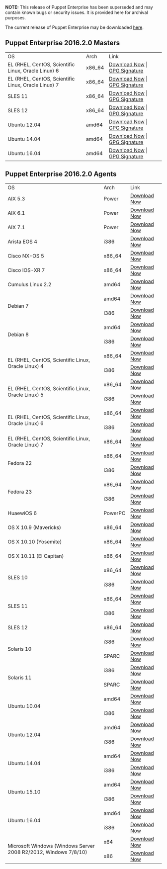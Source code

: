 <p><b>NOTE:</b> This release of Puppet Enterprise has been superseded and may contain known bugs or security issues. It is provided here for archival purposes.
</p><p>The current release of Puppet Enterprise may be downloaded <a href="/Readme.md">here</a>.

</p><h2 id="pe_201620">Puppet Enterprise 2016.2.0 Masters</h2>
<table>
<tbody>
<tr>
<td>OS</td>
<td>Arch</td>
<td>Link</td>
</tr>


<tr>
<td>EL (RHEL, CentOS, Scientific Linux, Oracle Linux) 6</td>
<td>x86_64</td>
<td><a href="https://pm.puppetlabs.com/puppet-enterprise/2016.2.0/puppet-enterprise-2016.2.0-el-6-x86_64.tar.gz">Download Now</a> | <a href="https://pm.puppetlabs.com/puppet-enterprise/2016.2.0/puppet-enterprise-2016.2.0-el-6-x86_64.tar.gz.asc">GPG Signature</a></td>
</tr>

<tr>
<td>EL (RHEL, CentOS, Scientific Linux, Oracle Linux) 7</td>
<td>x86_64</td>
<td><a href="https://pm.puppetlabs.com/puppet-enterprise/2016.2.0/puppet-enterprise-2016.2.0-el-7-x86_64.tar.gz">Download Now</a> | <a href="https://pm.puppetlabs.com/puppet-enterprise/2016.2.0/puppet-enterprise-2016.2.0-el-7-x86_64.tar.gz.asc">GPG Signature</a></td>
</tr>

<tr>
<td>SLES 11</td>
<td>x86_64</td>
<td><a href="https://pm.puppetlabs.com/puppet-enterprise/2016.2.0/puppet-enterprise-2016.2.0-sles-11-x86_64.tar.gz">Download Now</a> | <a href="https://pm.puppetlabs.com/puppet-enterprise/2016.2.0/puppet-enterprise-2016.2.0-sles-11-x86_64.tar.gz.asc">GPG Signature</a></td>
</tr>

<tr>
<td>SLES 12</td>
<td>x86_64</td>
<td><a href="https://pm.puppetlabs.com/puppet-enterprise/2016.2.0/puppet-enterprise-2016.2.0-sles-12-x86_64.tar.gz">Download Now</a> | <a href="https://pm.puppetlabs.com/puppet-enterprise/2016.2.0/puppet-enterprise-2016.2.0-sles-12-x86_64.tar.gz.asc">GPG Signature</a></td>
</tr>

<tr>
<td>Ubuntu 12.04</td>
<td>amd64</td>
<td><a href="https://pm.puppetlabs.com/puppet-enterprise/2016.2.0/puppet-enterprise-2016.2.0-ubuntu-12.04-amd64.tar.gz">Download Now</a> | <a href="https://pm.puppetlabs.com/puppet-enterprise/2016.2.0/puppet-enterprise-2016.2.0-ubuntu-12.04-amd64.tar.gz.asc">GPG Signature</a></td>
</tr>

<tr>
<td>Ubuntu 14.04</td>
<td>amd64</td>
<td><a href="https://pm.puppetlabs.com/puppet-enterprise/2016.2.0/puppet-enterprise-2016.2.0-ubuntu-14.04-amd64.tar.gz">Download Now</a> | <a href="https://pm.puppetlabs.com/puppet-enterprise/2016.2.0/puppet-enterprise-2016.2.0-ubuntu-14.04-amd64.tar.gz.asc">GPG Signature</a></td>
</tr>
<tr>
<td>Ubuntu 16.04</td>
<td>amd64</td>
<td><a href="https://pm.puppetlabs.com/puppet-enterprise/2016.2.0/puppet-enterprise-2016.2.0-ubuntu-16.04-amd64.tar.gz">Download Now</a> | <a href="https://pm.puppetlabs.com/puppet-enterprise/2016.2.0/puppet-enterprise-2016.2.0-ubuntu-16.04-amd64.tar.gz.asc">GPG Signature</a></td>
</tr>

</tbody>
</table>

<h2 id="pe_a_201620">Puppet Enterprise 2016.2.0 Agents</h2>
<table>
<tbody>
<tr>
<td>OS</td>
<td>Arch</td>
<td>Link</td>
</tr>

<tr> 
<td>AIX 5.3</td>
<td>Power</td>
<td><a href="http://pm.puppetlabs.com/puppet-agent/2016.2.0/1.5.2/repos/aix/5.3/PC1/ppc/puppet-agent-1.5.2-1.aix5.3.ppc.rpm">Download Now</a></td>
</tr>

<tr>
<td>AIX 6.1</td>
<td>Power</td>
<td><a href="http://pm.puppetlabs.com/puppet-agent/2016.2.0/1.5.2/repos/aix/6.1/PC1/ppc/puppet-agent-1.5.2-1.aix6.1.ppc.rpm">Download Now</a></td>
</tr>

<tr>
<td>AIX 7.1</td>
<td>Power</td>
<td><a href="http://pm.puppetlabs.com/puppet-agent/2016.2.0/1.5.2/repos/aix/7.1/PC1/ppc/puppet-agent-1.5.2-1.aix7.1.ppc.rpm">Download Now</a></td>
</tr>

<tr>
<td>Arista EOS 4</td>
<td>i386</td>
<td><a href="http://pm.puppetlabs.com/puppet-agent/2016.2.0/1.5.2/repos/eos/4/PC1/i386/puppet-agent-1.5.2-1.eos4.i386.swix">Download Now</a></td>
</tr>

<tr>
<td>Cisco NX-OS 5</td>
<td>x86_64</td>
<td><a href="http://pm.puppetlabs.com/puppet-agent/2016.2.0/1.5.2/repos/cisco-wrlinux/5/PC1/x86_64/puppet-agent-1.5.2-1.cisco_wrlinux5.x86_64.rpm">Download Now</a></td>
</tr>

<tr>
<td>Cisco IOS-XR 7</td>
<td>x86_64</td>
<td><a href="http://pm.puppetlabs.com/puppet-agent/2016.2.0/1.5.2/repos/cisco-wrlinux/7/PC1/x86_64/puppet-agent-1.5.2-1.cisco_wrlinux7.x86_64.rpm">Download Now</a></td>
</tr>

<tr>
<td>Cumulus Linux 2.2</td>
<td>amd64</td>
<td><a href="http://pm.puppetlabs.com/puppet-agent/2016.2.0/1.5.2/repos/deb/cumulus/PC1/puppet-agent_1.5.2-1cumulus_amd64.deb">Download Now</a></td>
</tr>

<tr>
<td rowspan="2">Debian 7</td>
<td>amd64</td>
<td><a href="http://pm.puppetlabs.com/puppet-agent/2016.2.0/1.5.2/repos/deb/wheezy/PC1/puppet-agent_1.5.2-1wheezy_amd64.deb">Download Now</a></td>
</tr>
<tr>
<td>i386</td>
<td><a href="http://pm.puppetlabs.com/puppet-agent/2016.2.0/1.5.2/repos/deb/wheezy/PC1/puppet-agent_1.5.2-1wheezy_i386.deb">Download Now</a></td>
</tr>

<tr>
<td rowspan="2">Debian 8</td>
<td>amd64</td>
<td><a href="http://pm.puppetlabs.com/puppet-agent/2016.2.0/1.5.2/repos/deb/jessie/PC1/puppet-agent_1.5.2-1jessie_amd64.deb">Download Now</a></td>
</tr>
<tr>
<td>i386</td>
<td><a href="http://pm.puppetlabs.com/puppet-agent/2016.2.0/1.5.2/repos/deb/jessie/PC1/puppet-agent_1.5.2-1jessie_i386.deb">Download Now</a></td>
</tr>

<tr>
<td rowspan="2">EL (RHEL, CentOS, Scientific Linux, Oracle Linux) 4</td>
<td>x86_64</td>
<td><a href="http://pm.puppetlabs.com/puppet-agent/2016.2.0/1.5.2/repos/el/4/PC1/x86_64/puppet-agent-1.5.2-1.el4.x86_64.rpm">Download Now</a></td>
</tr>
<tr>
<td>i386</td>
<td><a href="http://pm.puppetlabs.com/puppet-agent/2016.2.0/1.5.2/repos/el/4/PC1/i386/puppet-agent-1.5.2-1.el4.i386.rpm">Download Now</a></td>
</tr>

<tr>
<td rowspan="2">EL (RHEL, CentOS, Scientific Linux, Oracle Linux) 5</td>
<td>x86_64</td>
<td><a href="http://pm.puppetlabs.com/puppet-agent/2016.2.0/1.5.2/repos/el/5/PC1/x86_64/puppet-agent-1.5.2-1.el5.x86_64.rpm">Download Now</a></td>
</tr>
<tr>
<td>i386</td>
<td><a href="http://pm.puppetlabs.com/puppet-agent/2016.2.0/1.5.2/repos/el/5/PC1/i386/puppet-agent-1.5.2-1.el5.i386.rpm">Download Now</a></td>
</tr>

<tr>
<td rowspan="2">EL (RHEL, CentOS, Scientific Linux, Oracle Linux) 6</td>
<td>x86_64</td>
<td><a href="http://pm.puppetlabs.com/puppet-agent/2016.2.0/1.5.2/repos/el/6/PC1/x86_64/puppet-agent-1.5.2-1.el6.x86_64.rpm">Download Now</a></td>
</tr>
<tr>
<td>i386</td>
<td><a href="http://pm.puppetlabs.com/puppet-agent/2016.2.0/1.5.2/repos/el/6/PC1/i386/puppet-agent-1.5.2-1.el6.i386.rpm">Download Now</a></td>
</tr>

<tr>
<td>EL (RHEL, CentOS, Scientific Linux, Oracle Linux) 7</td>
<td>x86_64</td>
<td><a href="http://pm.puppetlabs.com/puppet-agent/2016.2.0/1.5.2/repos/el/7/PC1/x86_64/puppet-agent-1.5.2-1.el7.x86_64.rpm">Download Now</a></td>
</tr>

<tr>
<td rowspan="2">Fedora 22</td>
<td>x86_64</td>
<td><a href="http://pm.puppetlabs.com/puppet-agent/2016.2.0/1.5.2/repos/fedora/f22/PC1/x86_64/puppet-agent-1.5.2-1.fedoraf22.x86_64.rpm">Download Now</a></td>
</tr>
<tr>
<td>i386</td>
<td><a href="http://pm.puppetlabs.com/puppet-agent/2016.2.0/1.5.2/repos/fedora/f22/PC1/i386/puppet-agent-1.5.2-1.fedoraf22.i386.rpm">Download Now</a></td>
</tr>

<tr>
<td rowspan="2">Fedora 23</td>
<td>x86_64</td>
<td><a href="http://pm.puppetlabs.com/puppet-agent/2016.2.0/1.5.2/repos/fedora/f23/PC1/x86_64/puppet-agent-1.5.2-1.fedoraf23.x86_64.rpm">Download Now</a></td>
</tr>
<tr>
<td>i386</td>
<td><a href="http://pm.puppetlabs.com/puppet-agent/2016.2.0/1.5.2/repos/fedora/f23/PC1/i386/puppet-agent-1.5.2-1.fedoraf23.i386.rpm">Download Now</a></td>
</tr>

<tr>
<td>HuaewiOS 6</td>
<td>PowerPC</td>
<td><a href="http://pm.puppetlabs.com/puppet-agent/2016.2.0/1.5.2/repos/deb/huaweios/PC1/puppet-agent_1.5.2-1huaweios_powerpc.deb">Download Now</a></td>
</tr>

<tr>
<td>OS X 10.9 (Mavericks)</td>
<td>x86_64</td>
<td><a href="http://pm.puppetlabs.com/puppet-agent/2016.2.0/1.5.2/repos/apple/10.9/PC1/x86_64/puppet-agent-1.5.2-1.osx10.9.dmg">Download Now</a></td>
</tr>

<tr>
<td>OS X 10.10 (Yosemite)</td>
<td>x86_64</td>
<td><a href="http://pm.puppetlabs.com/puppet-agent/2016.2.0/1.5.2/repos/apple/10.10/PC1/x86_64/puppet-agent-1.5.2-1.osx10.10.dmg">Download Now</a></td>
</tr>

<tr>
<td>OS X 10.11 (El Capitan)</td>
<td>x86_64</td>
<td><a href="http://pm.puppetlabs.com/puppet-agent/2016.2.0/1.5.2/repos/apple/10.11/PC1/x86_64/puppet-agent-1.5.2-1.osx10.11.dmg">Download Now</a></td>
</tr>

<tr>
<td rowspan="2">SLES 10</td>
<td>x86_64</td>
<td><a href="http://pm.puppetlabs.com/puppet-agent/2016.2.0/1.5.2/repos/sles/10/PC1/x86_64/puppet-agent-1.5.2-1.sles10.x86_64.rpm">Download Now</a></td>
</tr>
<tr>
<td>i386</td>
<td><a href="http://pm.puppetlabs.com/puppet-agent/2016.2.0/1.5.2/repos/sles/10/PC1/i386/puppet-agent-1.5.2-1.sles10.i386.rpm">Download Now</a></td>
</tr>

<tr>
<td rowspan="2">SLES 11</td>
<td>x86_64</td>
<td><a href="http://pm.puppetlabs.com/puppet-agent/2016.2.0/1.5.2/repos/sles/11/PC1/x86_64/puppet-agent-1.5.2-1.sles11.x86_64.rpm">Download Now</a></td>
</tr>
<tr>
<td>i386</td>
<td><a href="http://pm.puppetlabs.com/puppet-agent/2016.2.0/1.5.2/repos/sles/11/PC1/i386/puppet-agent-1.5.2-1.sles11.i386.rpm">Download Now</a></td>
</tr>

<tr>
<td>SLES 12</td>
<td>x86_64</td>
<td><a href="http://pm.puppetlabs.com/puppet-agent/2016.2.0/1.5.2/repos/sles/12/PC1/x86_64/puppet-agent-1.5.2-1.sles12.x86_64.rpm">Download Now</a></td>
</tr>

<tr>
<td rowspan="2">Solaris 10</td>
<td>i386</td>
<td><a href="http://pm.puppetlabs.com/puppet-agent/2016.2.0/1.5.2/repos/solaris/10/PC1/puppet-agent-1.5.2-1.i386.pkg.gz">Download Now</a></td>
</tr>
<tr>
<td>SPARC</td>
<td><a href="http://pm.puppetlabs.com/puppet-agent/2016.2.0/1.5.2/repos/solaris/10/PC1/puppet-agent-1.5.2-1.sparc.pkg.gz">Download Now</a></td>
</tr>

<tr>
<td rowspan="2">Solaris 11</td>
<td>i386</td>
<td><a href="http://pm.puppetlabs.com/puppet-agent/2016.2.0/1.5.2/repos/solaris/11/PC1/puppet-agent@1.5.2,5.11-1.i386.p5p">Download Now</a></td>
</tr>
<tr>
<td>SPARC</td>
<td><a href="http://pm.puppetlabs.com/puppet-agent/2016.2.0/1.5.2/repos/solaris/11/PC1/puppet-agent@1.5.2,5.11-1.sparc.p5p">Download Now</a></td>
</tr>

<tr>
<td rowspan="2">Ubuntu 10.04</td>
<td>amd64</td>
<td><a href="http://pm.puppetlabs.com/puppet-agent/2016.2.0/1.5.2/repos/deb/lucid/PC1/puppet-agent_1.5.2-1lucid_amd64.deb">Download Now</a></td>
</tr>
<tr>
<td>i386</td>
<td><a href="http://pm.puppetlabs.com/puppet-agent/2016.2.0/1.5.2/repos/deb/lucid/PC1/puppet-agent_1.5.2-1lucid_i386.deb">Download Now</a></td>
</tr>

<tr>
<td rowspan="2">Ubuntu 12.04</td>
<td>amd64</td>
<td><a href="http://pm.puppetlabs.com/puppet-agent/2016.2.0/1.5.2/repos/deb/precise/PC1/puppet-agent_1.5.2-1precise_amd64.deb">Download Now</a></td>
</tr>
<tr>
<td>i386</td>
<td><a href="http://pm.puppetlabs.com/puppet-agent/2016.2.0/1.5.2/repos/deb/precise/PC1/puppet-agent_1.5.2-1precise_i386.deb">Download Now</a></td>
</tr>

<tr>
<td rowspan="2">Ubuntu 14.04</td>
<td>amd64</td>
<td><a href="http://pm.puppetlabs.com/puppet-agent/2016.2.0/1.5.2/repos/deb/trusty/PC1/puppet-agent_1.5.2-1trusty_amd64.deb">Download Now</a></td>
</tr>
<tr>
<td>i386</td>
<td><a href="http://pm.puppetlabs.com/puppet-agent/2016.2.0/1.5.2/repos/deb/trusty/PC1/puppet-agent_1.5.2-1trusty_i386.deb">Download Now</a></td>
</tr>

<tr>
<td rowspan="2">Ubuntu 15.10</td>
<td>amd64</td>
<td><a href="http://pm.puppetlabs.com/puppet-agent/2016.2.0/1.5.2/repos/deb/wily/PC1/puppet-agent_1.5.2-1wily_amd64.deb">Download Now</a></td>
</tr>
<tr>
<td>i386</td>
<td><a href="http://pm.puppetlabs.com/puppet-agent/2016.2.0/1.5.2/repos/deb/wily/PC1/puppet-agent_1.5.2-1wily_i386.deb">Download Now</a></td>
</tr>

<tr>
<td rowspan="2">Ubuntu 16.04</td>
<td>amd64</td>
<td><a href="http://pm.puppetlabs.com/puppet-agent/2016.2.0/1.5.2/repos/deb/xenial/PC1/puppet-agent_1.5.2-1xenial_amd64.deb">Download Now</a></td>
</tr>
<tr>
<td>i386</td>
<td><a href="http://pm.puppetlabs.com/puppet-agent/2016.2.0/1.5.2/repos/deb/xenial/PC1/puppet-agent_1.5.2-1xenial_i386.deb">Download Now</a></td>
</tr>

<tr>
<td rowspan="2">Microsoft Windows (Windows Server 2008 R2/2012, Windows 7/8/10)</td>
<td>x64</td>
<td><a href="http://pm.puppetlabs.com/puppet-agent/2016.2.0/1.5.2/repos/windows/puppet-agent-1.5.2-x64.msi">Download Now</a></td>
</tr>
<tr>
<td>x86</td>
<td><a href="http://pm.puppetlabs.com/puppet-agent/2016.2.0/1.5.2/repos/windows/puppet-agent-1.5.2-x86.msi">Download Now</a></td>
</tr>

</tbody>
</table>



